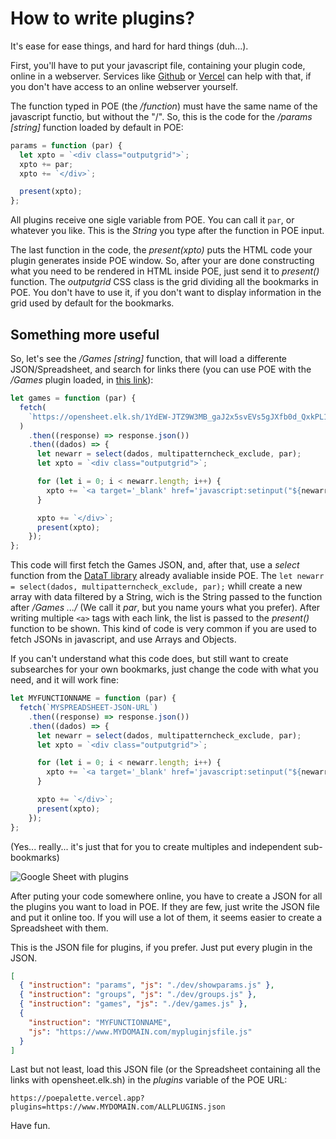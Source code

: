 # How to write plugins?

It's ease for ease things, and hard for hard things (duh...).

First, you'll have to put your javascript file, containing your plugin code, online in a webserver. Services like [Github](https://github.com) or [Vercel](https://www.vercel.app) can help with that, if you don't have access to an online webserver yourself.

The function typed in POE (the _/function_) must have the same name of the javascript functio, but without the "/". So, this is the code for the _/params [string]_ function loaded by default in POE:

```js
params = function (par) {
  let xpto = `<div class="outputgrid">`;
  xpto += par;
  xpto += `</div>`;

  present(xpto);
};
```

All plugins receive one sigle variable from POE. You can call it `par`, or whatever you like. This is the _String_ you type after the function in POE input.

The last function in the code, the _present(xpto)_ puts the HTML code your plugin generates inside POE window. So, after your are done constructing what you need to be rendered in HTML inside POE, just send it to _present()_ function. The _outputgrid_ CSS class is the grid dividing all the bookmarks in POE. You don't have to use it, if you don't want to display information in the grid used by default for the bookmarks.

## Something more useful

So, let's see the _/Games [string]_ function, that will load a differente JSON/Spreadsheet, and search for links there (you can use POE with the _/Games_ plugin loaded, in [this link](https://poepalette.vercel.app/?plugins=https://opensheet.elk.sh/1gvNjBqO-8ji2Y52MqllpLWatwXltqzCb99i-D0kgXL4/Custom)):

```js
let games = function (par) {
  fetch(
    `https://opensheet.elk.sh/1YdEW-JTZ9W3MB_gaJ2x5svEVs5gJXfb0d_QxkPL16d4/List`
  )
    .then((response) => response.json())
    .then((dados) => {
      let newarr = select(dados, multipatterncheck_exclude, par);
      let xpto = `<div class="outputgrid">`;

      for (let i = 0; i < newarr.length; i++) {
        xpto += `<a target='_blank' href='javascript:setinput("${newarr[i].link}")'>${newarr[i].game}`;
      }

      xpto += `</div>`;
      present(xpto);
    });
};
```

This code will first fetch the Games JSON, and, after that, use a _select_ function from the [DataT library](https://github.com/ranoya/DataT) already avaliable inside POE. The `let newarr = select(dados, multipatterncheck_exclude, par);` whill create a new array with data filtered by a String, wich is the String passed to the function after _/Games .../_ (We call it _par_, but you name yours what you prefer). After writing multiple `<a>` tags with each link, the list is passed to the _present()_ function to be shown. This kind of code is very common if you are used to fetch JSONs in javascript, and use Arrays and Objects.

If you can't understand what this code does, but still want to create subsearches for your own bookmarks, just change the code with what you need, and it will work fine:

```js
let MYFUNCTIONNAME = function (par) {
  fetch(`MYSPREADSHEET-JSON-URL`)
    .then((response) => response.json())
    .then((dados) => {
      let newarr = select(dados, multipatterncheck_exclude, par);
      let xpto = `<div class="outputgrid">`;

      for (let i = 0; i < newarr.length; i++) {
        xpto += `<a target='_blank' href='javascript:setinput("${newarr[i].link}")'>${newarr[i].game}`;
      }

      xpto += `</div>`;
      present(xpto);
    });
};
```

(Yes... really... it's just that for you to create multiples and independent sub-bookmarks)

![Google Sheet with plugins](https://poepalette.vercel.app/docs/googlesheetpluginsimg.png)

After puting your code somewhere online, you have to create a JSON for all the plugins you want to load in POE.
If they are few, just write the JSON file and put it online too. If you will use a lot of them, it seems easier to create a Spreadsheet with them.

This is the JSON file for plugins, if you prefer. Just put every plugin in the JSON.

```json
[
  { "instruction": "params", "js": "./dev/showparams.js" },
  { "instruction": "groups", "js": "./dev/groups.js" },
  { "instruction": "games", "js": "./dev/games.js" },
  {
    "instruction": "MYFUNCTIONNAME",
    "js": "https://www.MYDOMAIN.com/mypluginjsfile.js"
  }
]
```

Last but not least, load this JSON file (or the Spreadsheet containing all the links with opensheet.elk.sh) in the _plugins_ variable of the POE URL:

`https://poepalette.vercel.app?plugins=https://www.MYDOMAIN.com/ALLPLUGINS.json`

Have fun.
